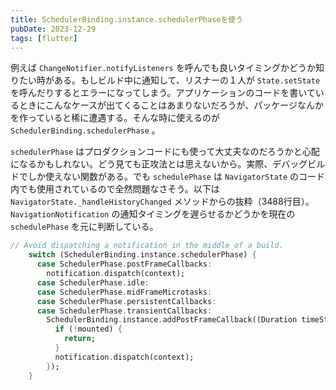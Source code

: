 ```yaml
---
title: SchedulerBinding.instance.schedulerPhaseを使う
pubDate: 2023-12-29
tags: [flutter]
---
```


例えば `ChangeNotifier.notifyListeners` を呼んでも良いタイミングかどうか知りたい時がある。もしビルド中に通知して、リスナーの１人が `State.setState` を呼んだりするとエラーになってしまう。アプリケーションのコードを書いているときにこんなケースが出てくることはあまりないだろうが、パッケージなんかを作っていると稀に遭遇する。そんな時に使えるのが `SchedulerBinding.schedulerPhase` 。

`schedulerPhase` はプロダクションコードにも使って大丈夫なのだろうかと心配になるかもしれない。どう見ても正攻法とは思えないから。実際、デバッグビルドでしか使えない関数がある。でも `schedulePhase` は `NavigatorState` のコード内でも使用されているので全然問題なさそう。以下は `NavigatorState._handleHistoryChanged` メソッドからの抜粋（3488行目）。 `NavigationNotification` の通知タイミングを遅らせるかどうかを現在の `schedulePhase` を元に判断している。

```dart
// Avoid dispatching a notification in the middle of a build.
    switch (SchedulerBinding.instance.schedulerPhase) {
      case SchedulerPhase.postFrameCallbacks:
        notification.dispatch(context);
      case SchedulerPhase.idle:
      case SchedulerPhase.midFrameMicrotasks:
      case SchedulerPhase.persistentCallbacks:
      case SchedulerPhase.transientCallbacks:
        SchedulerBinding.instance.addPostFrameCallback((Duration timeStamp) {
          if (!mounted) {
            return;
          }
          notification.dispatch(context);
        });
    }
```
